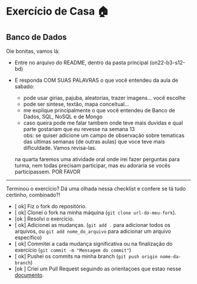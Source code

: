 # Exercício de Casa 🏠 

## Banco de Dados

Oie bonitas, vamos lá:
- Entre no arquivo do README, dentro da pasta principal (on22-b3-s12-bd) 
- E responda COM SUAS PALAVRAS o que você entendeu da aula de sabado:
  * pode usar girias, pajuba, aleatorias, trazer imagens... você escolhe
  * pode ser sintese, textão, mapa conceitual... 
  * me explique principalmente o que você entendeu de Banco de Dados, SQL, NoSQL e de Mongo
  * caso queira pode me falar tambem onde teve mais duvidas e qual parte gostariam que eu revesse na semana 13  
  obs: se quiser adicione um campo de observação sobre tematicas das ultimas semanas (de outras aulas) que voce teve mais dificuldade. Vamos revisa-las.

  na quarta faremos uma atividade oral onde irei fazer perguntas para turma, nem todas precisam participar, mas eu adoraria se vocês participassem. POR FAVOR 


---

Terminou o exercício? Dá uma olhada nessa checklist e confere se tá tudo certinho, combinado?!

- [ ok] Fiz o fork do repositório.
- [ ok] Clonei o fork na minha máquina (`git clone url-do-meu-fork`).
- [ok ] Resolvi o exercício.
- [ ok] Adicionei as mudanças. (`git add .` para adicionar todos os arquivos, ou `git add nome_do_arquivo` para adicionar um arquivo específico)
- [ ok] Commitei a cada mudança significativa ou na finalização do exercício (`git commit -m "Mensagem do commit"`)
- [ ok] Pushei os commits na minha branch (`git push origin nome-da-branch`)
- [ok ] Criei um Pull Request seguindo as orientaçoes que estao nesse [documento](/exercicios/para-casa/instrucoes-pull-request.md).